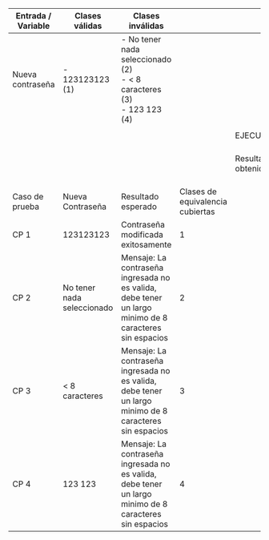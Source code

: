| Entrada / Variable | Clases válidas             | Clases inválidas                                                                                          |                                  |                    |        |                           |
| ------------------ | -------------------------- | --------------------------------------------------------------------------------------------------------- | -------------------------------- | ------------------ | ------ | ------------------------- |
| Nueva contraseña   | \- 123123123 (1)           | \- No tener nada seleccionado (2)<br>\- < 8 caracteres (3)<br>\- 123 123 (4)                              |                                  |                    |        |                           |
|                    |                            |                                                                                                           |                                  |                    |        |                           |
|                    |                            |                                                                                                           |                                  | EJECUCION          |
|                    |                            |                                                                                                           |                                  | Resultado obtenido | Estado | Link al defecto en GitHub |
| Caso de prueba     | Nueva Contraseña           | Resultado esperado                                                                                        | Clases de equivalencia cubiertas |                    |        |                           |
| CP 1               | 123123123                  | Contraseña modificada exitosamente                                                                        | 1                                |                    |        |                           |
| CP 2               | No tener nada seleccionado | Mensaje: La contraseña ingresada no es valida,<br>debe tener un largo minimo de 8 caracteres sin espacios | 2                                |                    |        |                           |
| CP 3               | < 8 caracteres             | Mensaje: La contraseña ingresada no es valida,<br>debe tener un largo minimo de 8 caracteres sin espacios | 3                                |                    |        |                           |
| CP 4               | 123 123                    | Mensaje: La contraseña ingresada no es valida,<br>debe tener un largo minimo de 8 caracteres sin espacios | 4                                |                    |        |